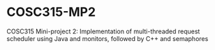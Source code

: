 # COSC315-MP2
COSC315 Mini-project 2: Implementation of multi-threaded request scheduler using Java and monitors, followed by C++ and semaphores
